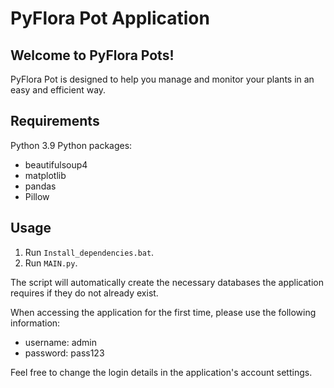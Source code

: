 # PyFlora Pot Application


## Welcome to PyFlora Pots!

PyFlora Pot is designed to help you manage and monitor your plants in an easy and efficient way.

## Requirements
Python 3.9
Python packages:
* beautifulsoup4
* matplotlib
* pandas
* Pillow

## Usage
1. Run `Install_dependencies.bat`. 
2. Run `MAIN.py`.

The script will automatically create the necessary databases the application requires if they do not already exist.

When accessing the application for the first time, please use the following information:
* username: admin
* password: pass123

Feel free to change the login details in the application's account settings.

